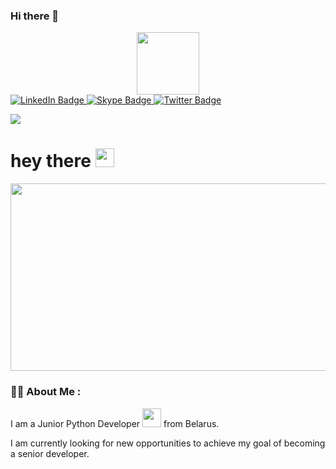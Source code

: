 ### Hi there 👋

<div id="header" align="center">
  <img src="https://media.giphy.com/media/M9gbBd9nbDrOTu1Mqx/giphy.gif" width="100"/>
</div>


<div id="badges">
  <a href="https://www.linkedin.com/in/%D0%B4%D0%BC%D0%B8%D1%82%D1%80%D0%B8%D0%B9-%D0%BC%D0%B0%D0%BA%D0%B0%D1%80%D1%81%D0%BA%D0%B8%D0%B9-716263166/">
    <img src="https://img.shields.io/badge/LinkedIn-blue?style=for-the-badge&logo=linkedin&logoColor=white" alt="LinkedIn Badge"/>
  </a>
  <a href="https://join.skype.com/invite/eDNYxuMbenpO">
    <img src="https://img.shields.io/badge/Skype-dark?style=for-the-badge&logo=skype&logoColor=white" alt="Skype Badge"/>
  </a>
  <a href="your-twitter-URL">
    <img src="https://img.shields.io/badge/Twitter-blue?style=for-the-badge&logo=twitter&logoColor=white" alt="Twitter Badge"/>
  </a>
</div>


![](https://komarev.com/ghpvc/?username=dzmitrymakarski&style=flat-square)

<h1>
  hey there
  <img src="https://media.giphy.com/media/hvRJCLFzcasrR4ia7z/giphy.gif" width="30px"/>
</h1>


<div align="center">
  <img src="https://media.giphy.com/media/dWesBcTLavkZuG35MI/giphy.gif" width="600" height="300"/>
</div>

### :man_technologist: About Me :

I am a Junior Python Developer <img src="https://media.giphy.com/media/WUlplcMpOCEmTGBtBW/giphy.gif" width="30"> from Belarus.

I am currently looking for new opportunities to achieve my goal of becoming a senior developer.
